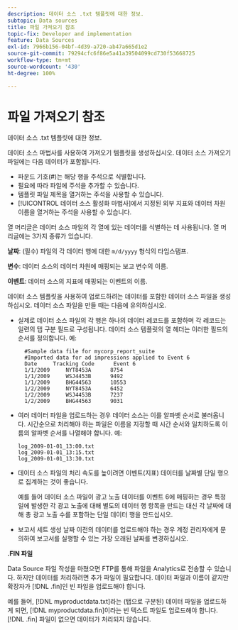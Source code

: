 ```yaml
---
description: 데이터 소스 .txt 템플릿에 대한 정보.
subtopic: Data sources
title: 파일 가져오기 참조
topic-fix: Developer and implementation
feature: Data Sources
exl-id: 7966b156-04bf-4d39-a720-ab47a665d1e2
source-git-commit: 79294cfc6f86e5a41a39504099cd730f53668725
workflow-type: tm+mt
source-wordcount: '430'
ht-degree: 100%

---
```


# 파일 가져오기 참조

데이터 소스 .txt 템플릿에 대한 정보.

데이터 소스 마법사를 사용하여 가져오기 템플릿을 생성하십시오. 데이터 소스 가져오기 파일에는 다음 데이터가 포함됩니다.

* 파운드 기호(#)는 해당 행을 주석으로 식별합니다.
* 필요에 따라 파일에 주석을 추가할 수 있습니다.
* 템플릿 파일 제목을 열거하는 주석을 사용할 수 있습니다.
* [!UICONTROL 데이터 소스 활성화 마법사]에서 지정된 외부 지표와 데이터 차원 이름을 열거하는 주석을 사용할 수 있습니다.

열 머리글은 데이터 소스 파일의 각 열에 있는 데이터를 식별하는 데 사용됩니다. 열 머리글에는 3가지 종류가 있습니다.

**날짜**: (필수) 파일의 각 데이터 행에 대한 `m/d/yyyy` 형식의 타임스탬프.

**변수**: 데이터 소스의 데이터 차원에 매핑되는 보고 변수의 이름.

**이벤트**: 데이터 소스의 지표에 매핑되는 이벤트의 이름.

데이터 소스 템플릿을 사용하여 업로드하려는 데이터를 포함한 데이터 소스 파일을 생성하십시오. 데이터 소스 파일을 만들 때는 다음에 유의하십시오.

* 실제로 데이터 소스 파일의 각 행은 하나의 데이터 레코드를 포함하며 각 레코드는 일련의 탭 구분 필드로 구성됩니다. 데이터 소스 템플릿의 열 헤더는 이러한 필드의 순서를 정의합니다. 예:

   ```
     #Sample data file for mycorp_report_suite 
     #Imported data for ad impressions applied to Event 6
     Date     Tracking Code      Event 6 
     1/1/2009     NYT8453A      8754
     1/1/2009     WSJ4453B      9492
     1/1/2009     BHG44563      10553
     1/2/2009     NYT8453A      6452
     1/2/2009     WSJ4453B      7237
     1/2/2009     BHG44563      9031
   ```

* 여러 데이터 파일을 업로드하는 경우 데이터 소스는 이를 알파벳 순서로 불러옵니다. 시간순으로 처리해야 하는 파일은 이름을 지정할 때 시간 순서와 일치하도록 이름의 알파벳 순서를 나열해야 합니다. 예:

   ```
   log_2009-01-01_13:00.txt
   log_2009-01-01_13:15.txt
   log_2009-01-01_13:30.txt
   ```

* 데이터 소스 파일의 처리 속도를 높이려면 이벤트(지표) 데이터를 날짜별 단일 행으로 집계하는 것이 좋습니다.

   예를 들어 데이터 소스 파일이 광고 노출 데이터를 이벤트 6에 매핑하는 경우 특정일에 발생한 각 광고 노출에 대해 별도의 데이터 행 항목을 만드는 대신 각 날짜에 대해 총 광고 노출 수를 포함하는 단일 데이터 행을 만드십시오.
* 보고서 세트 생성 날짜 이전의 데이터를 업로드해야 하는 경우 계정 관리자에게 문의하여 보고서를 실행할 수 있는 가장 오래된 날짜를 변경하십시오.

**.FIN 파일**

Data Source 파일 작성을 마쳤으면 FTP를 통해 파일을 Analytics로 전송할 수 있습니다. 하지만 데이터를 처리하려면 추가 파일이 필요합니다. 데이터 파일과 이름이 같지만 확장자가 [!DNL .fin]인 빈 파일을 업로드해야 합니다.

예를 들어, [!DNL myproductdata.txt]라는 (탭으로 구분된) 데이터 파일을 업로드하게 되면, [!DNL myproductdata.fin]이라는 빈 텍스트 파일도 업로드해야 합니다. [!DNL .fin] 파일이 없으면 데이터가 처리되지 않습니다.
